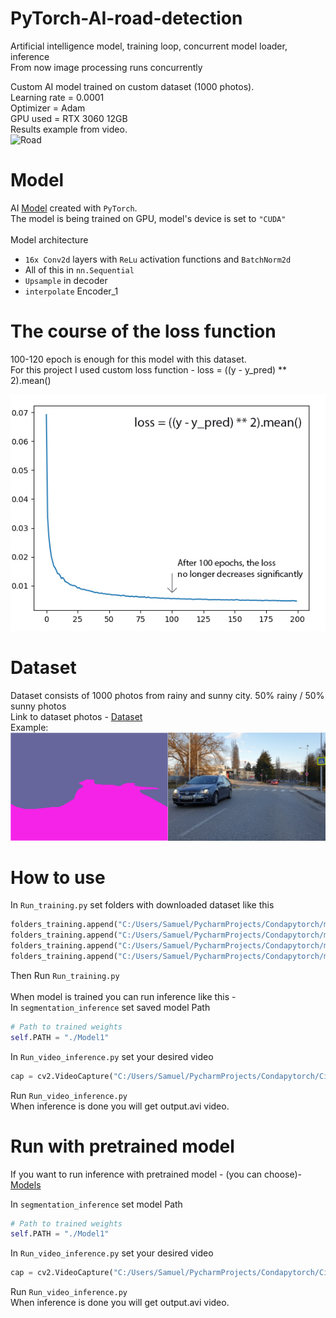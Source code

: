 # PyTorch-AI-road-detection
Artificial intelligence model, training loop, concurrent model loader, inference<br/>
From now image processing runs concurrently

Custom AI model trained on custom dataset (1000 photos). <br/>
Learning rate = 0.0001<br/>
Optimizer = Adam<br/>
GPU used = RTX 3060 12GB<br/>
Results example from video.<br/>
![Road](https://github.com/Samuel-Bachorik/PyTorch-AI-road-detection-concurrent_training/blob/main/Images/Road_example.gif)<br/>

# Model
AI [Model](https://github.com/Samuel-Bachorik/PyTorch-AI-road-detection-concurrent_training/blob/main/Model.py) created with `PyTorch`.<br/>
The model is being trained on GPU, model's device is set to `"CUDA"` <br/>
<br/>
Model architecture
   - `16x Conv2d` layers with `ReLu` activation functions and `BatchNorm2d`
   - All of this in `nn.Sequential`
   - `Upsample` in decoder
   - `interpolate` Encoder_1


# The course of the loss function
100-120 epoch is enough for this model with this dataset. <br/>
For this project I used custom loss function - loss = ((y - y_pred) ** 2).mean()

![Loss](https://github.com/Samuel-Bachorik/PyTorch-AI-road-detection/blob/main/Images/Loss%20function.jpg)

# Dataset
Dataset consists of 1000 photos from rainy and sunny city. 50% rainy / 50% sunny photos<br/>
Link to dataset photos -
[Dataset](https://drive.google.com/drive/folders/1795opF54wK76r5snXs68OtGl2cR7g-3C?usp=sharing)<br/>
Example:<br/>
![Mask](https://github.com/Samuel-Bachorik/PyTorch-AI-road-detection/blob/main/Images/Image%20%26%20Mask.jpg)

# How to use 
In `Run_training.py` set folders with downloaded dataset like this <br/>

```python
folders_training.append("C:/Users/Samuel/PycharmProjects/Condapytorch/mestodataset2/City_sunny1/")
folders_training.append("C:/Users/Samuel/PycharmProjects/Condapytorch/mestodataset2/City_sunny2/")
folders_training.append("C:/Users/Samuel/PycharmProjects/Condapytorch/mestodataset2/City_rainy/")
folders_training.append("C:/Users/Samuel/PycharmProjects/Condapytorch/mestodataset2/City_rainy2/")
```
Then Run `Run_training.py` <br/>
<br/>
When model is trained you can run inference like this -<br/>
In `segmentation_inference` set saved model Path <br/>
```python
# Path to trained weights
self.PATH = "./Model1"
```
In `Run_video_inference.py` set your desired video<br/>
```python
cap = cv2.VideoCapture("C:/Users/Samuel/PycharmProjects/Condapytorch/City.mp4")
```
Run `Run_video_inference.py`<br/>
When inference is done you will get output.avi video. 


# Run with pretrained model
If you want to run inference with pretrained model - (you can choose)-
[Models](https://github.com/Samuel-Bachorik/PyTorch-AI-road-detection-classification/tree/main/Models)<br/>

In `segmentation_inference` set model Path <br/>
```python
# Path to trained weights
self.PATH = "./Model1"
```
In `Run_video_inference.py` set your desired video<br/>
```python
cap = cv2.VideoCapture("C:/Users/Samuel/PycharmProjects/Condapytorch/City.mp4")
```
Run `Run_video_inference.py`<br/>
When inference is done you will get output.avi video. <br/>

